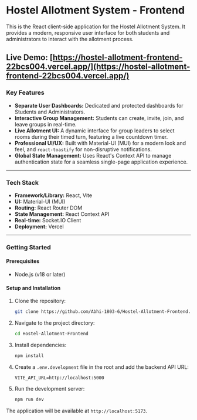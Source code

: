 # Hostel Allotment System - Frontend

This is the React client-side application for the Hostel Allotment System. It provides a modern, responsive user interface for both students and administrators to interact with the allotment process.

**Live Demo:** [https://hostel-allotment-frontend-22bcs004.vercel.app/](https://hostel-allotment-frontend-22bcs004.vercel.app/) 
---

### Key Features

* **Separate User Dashboards:** Dedicated and protected dashboards for Students and Administrators.
* **Interactive Group Management:** Students can create, invite, join, and leave groups in real-time.
* **Live Allotment UI:** A dynamic interface for group leaders to select rooms during their timed turn, featuring a live countdown timer.
* **Professional UI/UX:** Built with Material-UI (MUI) for a modern look and feel, and `react-toastify` for non-disruptive notifications.
* **Global State Management:** Uses React's Context API to manage authentication state for a seamless single-page application experience.

---

### Tech Stack

* **Framework/Library:** React, Vite
* **UI:** Material-UI (MUI)
* **Routing:** React Router DOM
* **State Management:** React Context API
* **Real-time:** Socket.IO Client
* **Deployment:** Vercel

---

### Getting Started

#### Prerequisites

* Node.js (v18 or later)

#### Setup and Installation

1.  Clone the repository:
    ```bash
    git clone https://github.com/Abhi-1803-6/Hostel-Allotment-Frontend.git
    ```
2.  Navigate to the project directory:
    ```bash
    cd Hostel-Allotment-Frontend
    ```
3.  Install dependencies:
    ```bash
    npm install
    ```
4.  Create a `.env.development` file in the root and add the backend API URL:
    ```
    VITE_API_URL=http://localhost:5000
    ```
5.  Run the development server:
    ```bash
    npm run dev
    ```
The application will be available at `http://localhost:5173`.